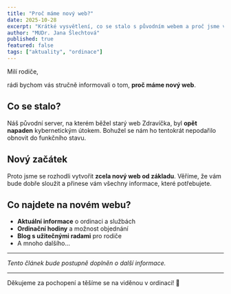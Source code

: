 ```yaml
---
title: "Proč máme nový web?"
date: 2025-10-28
excerpt: "Krátké vysvětlení, co se stalo s původním webem a proč jsme vytvořili nový."
author: "MUDr. Jana Šlechtová"
published: true
featured: false
tags: ["aktuality", "ordinace"]
---
```


Milí rodiče,

rádi bychom vás stručně informovali o tom, **proč máme nový web**.

## Co se stalo?

Náš původní server, na kterém běžel starý web Zdravíčka, byl **opět napaden** kybernetickým útokem. Bohužel se nám ho tentokrát nepodařilo obnovit do funkčního stavu.

## Nový začátek

Proto jsme se rozhodli vytvořit **zcela nový web od základu**. Věříme, že vám bude dobře sloužit a přinese vám všechny informace, které potřebujete.

## Co najdete na novém webu?

- **Aktuální informace** o ordinaci a službách
- **Ordinační hodiny** a možnost objednání
- **Blog s užitečnými radami** pro rodiče
- A mnoho dalšího...

---

*Tento článek bude postupně doplněn o další informace.*

---

Děkujeme za pochopení a těšíme se na viděnou v ordinaci! 💙

